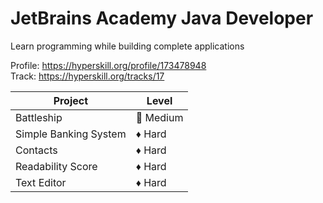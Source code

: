 # JetBrains Academy Java Developer
Learn programming while building complete applications

Profile: https://hyperskill.org/profile/173478948 <br />
Track: https://hyperskill.org/tracks/17

| Project | Level |
| ------ | ------ |
| Battleship | 🔷 Medium |
| Simple Banking System | ♦️ Hard |
| Contacts | ♦️ Hard |
| Readability Score | ♦️ Hard |
| Text Editor | ♦️ Hard |
